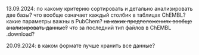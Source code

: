 13.09.2024:
  по какому критерию сортировать и детально анализировать две базы?
  что вообще означает каждый столбик в таблицах ChEMBL?
  какие параметры важны в PubChem?
  ~~на каких предположениях вообще анализировать данные?~~
  что за последний тип файлов в ChEMBL .download?

20.09.2024:
  в каком формате лучше хранить все данные?
  
